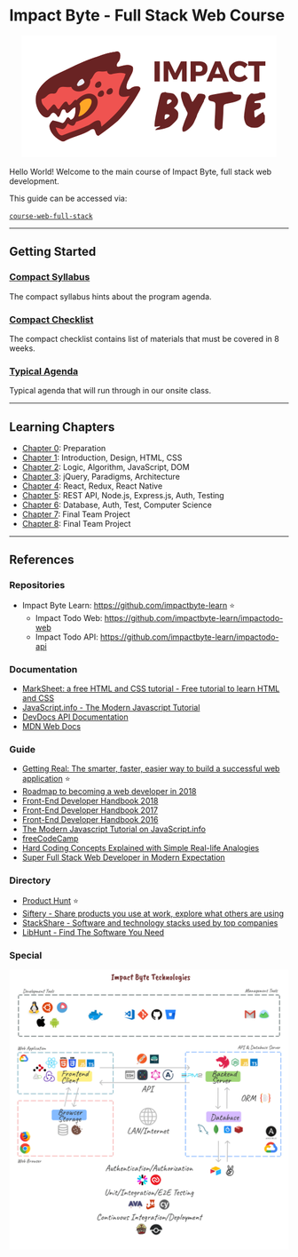 # Impact Byte - Full Stack Web Course

<p style="text-align:center;">
  <img src="assets/impactbyte-logo.png">
</p>

Hello World! Welcome to the main course of Impact Byte, full stack web development.

This guide can be accessed via:

[`course-web-full-stack`](https://gitlab.com/impactbyte/learn/course-web-full-stack)

---

## Getting Started

### [Compact Syllabus](./syllabus/README.md)

The compact syllabus hints about the program agenda.

### [Compact Checklist](./checklist/README.md)

The compact checklist contains list of materials that must be covered in 8 weeks.

### [Typical Agenda](./agenda/README.md)

Typical agenda that will run through in our onsite class.

---

## Learning Chapters

- [Chapter 0](chapter-0/README.md): Preparation
- [Chapter 1](chapter-1/README.md): Introduction, Design, HTML, CSS
- [Chapter 2](chapter-2/README.md): Logic, Algorithm, JavaScript, DOM
- [Chapter 3](chapter-3/README.md): jQuery, Paradigms, Architecture
- [Chapter 4](chapter-4/README.md): React, Redux, React Native
- [Chapter 5](chapter-5/README.md): REST API, Node.js, Express.js, Auth, Testing
- [Chapter 6](chapter-6/README.md): Database, Auth, Test, Computer Science
- [Chapter 7](chapter-7/README.md): Final Team Project
- [Chapter 8](chapter-8/README.md): Final Team Project

---

## References

### Repositories

- Impact Byte Learn: https://github.com/impactbyte-learn :star:
  - Impact Todo Web: https://github.com/impactbyte-learn/impactodo-web
  - Impact Todo API: https://github.com/impactbyte-learn/impactodo-api

### Documentation

- [MarkSheet: a free HTML and CSS tutorial - Free tutorial to learn HTML and CSS](https://marksheet.io)
- [JavaScript.info - The Modern Javascript Tutorial](https://javascript.info)
- [DevDocs API Documentation](https://devdocs.io)
- [MDN Web Docs](https://developer.mozilla.org)

### Guide

- [Getting Real: The smarter, faster, easier way to build a successful web application](https://basecamp.com/books/getting-real) :star:
- [Roadmap to becoming a web developer in 2018](https://github.com/kamranahmedse/developer-roadmap)
- [Front-End Developer Handbook 2018](https://frontendmasters.com/books/front-end-handbook/2018)
- [Front-End Developer Handbook 2017](https://frontendmasters.com/books/front-end-handbook/2017)
- [Front-End Developer Handbook 2016](https://www.frontendhandbook.com)
- [The Modern Javascript Tutorial on JavaScript.info](https://javascript.info)
- [freeCodeCamp](https://www.freecodecamp.org)
- [Hard Coding Concepts Explained with Simple Real-life Analogies](https://medium.freecodecamp.org/hard-coding-concepts-explained-with-simple-real-life-analogies-280635e98e37)
- [Super Full Stack Web Developer in Modern Expectation](https://mhaidarhanif.com/expectation)

### Directory

- [Product Hunt](http://producthunt.com) :star:
- [Siftery - Share products you use at work, explore what others are using](https://siftery.com)
- [StackShare - Software and technology stacks used by top companies](https://stackshare.io)
- [LibHunt - Find The Software You Need](https://www.libhunt.com)

### Special

[![Impact Byte Technologies](./assets/impactbyte-technologies.png)](https://www.figma.com/file/VKc6cojaHlOoYBErXSNj8aQs/Impact-Byte-Platform?node-id=184%3A0)
